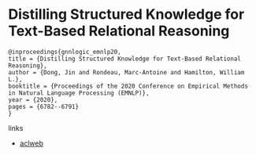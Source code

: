 # Distilling Structured Knowledge for Text-Based Relational Reasoning

```
@inproceedings{gnnlogic_emnlp20,
title = {Distilling Structured Knowledge for Text-Based Relational Reasoning},
author = {Dong, Jin and Rondeau, Marc-Antoine and Hamilton, William L.},
booktitle = {Proceedings of the 2020 Conference on Empirical Methods in Natural Language Processing (EMNLP)},
year = {2020},
pages = {6782--6791}
}
```

links
- [aclweb](https://www.aclweb.org/anthology/2020.emnlp-main.551/)
